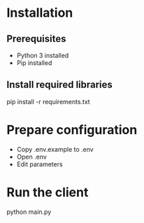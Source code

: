 # Installation

## Prerequisites
- Python 3 installed
- Pip installed

## Install required libraries
pip install -r requirements.txt

# Prepare configuration

- Copy .env.example to .env
- Open .env
- Edit parameters

# Run the client

python main.py
